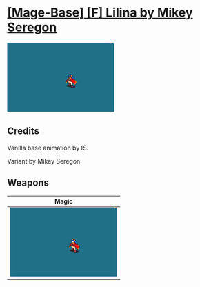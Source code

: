 # [\[Mage-Base\] \[F\] Lilina by Mikey Seregon](./)

<img src="./6.%20Magic/Magic_000.png" alt="[Mage-Base] [F] Lilina by Mikey Seregon standing" />

## Credits

Vanilla base animation by IS.

Variant by Mikey Seregon.

## Weapons


|Magic |
|  :---: |
| <img alt="Magic animation" src="./6.%20Magic/Magic.gif" /> |
